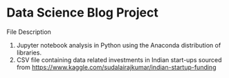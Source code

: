 # Data Science Blog Project 

File Description 

1. Jupyter notebook analysis in Python using the Anaconda distribution of libraries. 
2. CSV file containing data related investments in Indian start-ups sourced from https://www.kaggle.com/sudalairajkumar/indian-startup-funding